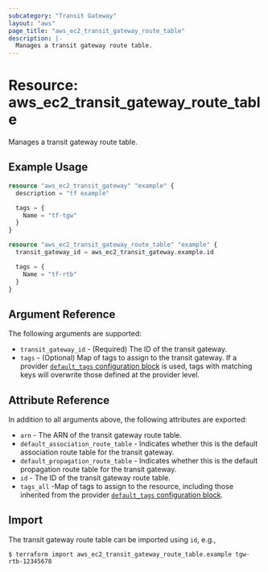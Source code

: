 ```yaml
---
subcategory: "Transit Gateway"
layout: "aws"
page_title: "aws_ec2_transit_gateway_route_table"
description: |-
  Manages a transit gateway route table.
---
```


[default-tags]: https://www.terraform.io/docs/providers/aws/index.html#default_tags-configuration-block

# Resource: aws_ec2_transit_gateway_route_table

Manages a transit gateway route table.

## Example Usage

```terraform
resource "aws_ec2_transit_gateway" "example" {
  description = "tf example"

  tags = {
    Name = "tf-tgw"
  }
}

resource "aws_ec2_transit_gateway_route_table" "example" {
  transit_gateway_id = aws_ec2_transit_gateway.example.id

  tags = {
    Name = "tf-rtb"
  }
}
```

## Argument Reference

The following arguments are supported:

* `transit_gateway_id` - (Required) The ID of the transit gateway.
* `tags` - (Optional) Map of tags to assign to the transit gateway.
  If a provider [`default_tags` configuration block][default-tags] is used,
  tags with matching keys will overwrite those defined at the provider level.

## Attribute Reference

In addition to all arguments above, the following attributes are exported:

* `arn` - The ARN of the transit gateway route table.
* `default_association_route_table` - Indicates whether this is the default association route table for the transit gateway.
* `default_propagation_route_table` - Indicates whether this is the default propagation route table for the transit gateway.
* `id` - The ID of the transit gateway route table.
* `tags_all` -Map of tags to assign to the resource, including those inherited from the provider [`default_tags` configuration block][default-tags].

## Import

The transit gateway route table can be imported using `id`, e.g.,

```
$ terraform import aws_ec2_transit_gateway_route_table.example tgw-rtb-12345678
```
